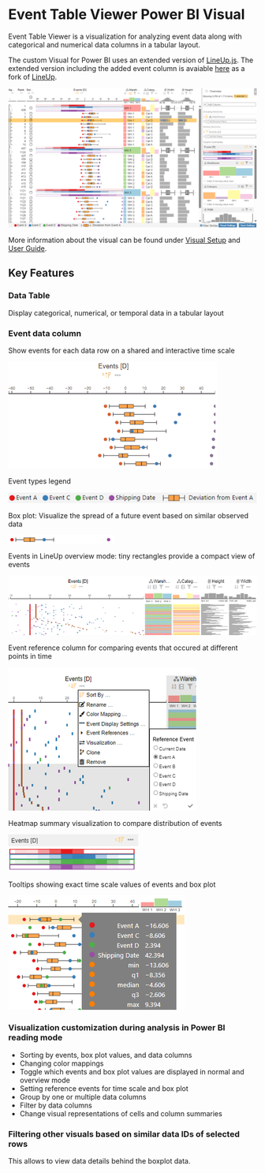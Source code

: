 # Event Table Viewer Power BI Visual

Event Table Viewer is a visualization for analyzing event data along with categorical and numerical data columns in a tabular layout.

The custom Visual for Power BI uses an extended version of [LineUp.js](https://lineup.js.org/).
The extended version including the added event column is avaiable [here](https://github.com/jzethofer/lineupjs/tree/build) as a fork of [LineUp](https://github.com/lineupjs/lineupjs).

![Event Table Viewer](./files/index/overview.png)

More information about the visual can be found under [Visual Setup](visual_setup.md) and [User Guide](user_guide.md).

## Key Features

### Data Table

Display categorical, numerical, or temporal data in a tabular layout

### Event data column

Show events for each data row on a shared and interactive time scale

![interactive time scale](./files/index/ScaleInteraction.gif)

Event types legend

![event legend](./files/index/event_legend.png)

Box plot: Visualize the spread of a future event based on similar observed data

![box plot](./files/index/boxplot.png)

Events in LineUp overview mode: tiny rectangles provide a compact view of events

![overview mode](./files/index/overview_mode.png)

Event reference column for comparing events that occured at different points in time

![reference column](./files/index/reference_column.png)

Heatmap summary visualization to compare distribution of events

![heatmap](./files/index/heatmap.png)

Tooltips showing exact time scale values of events and box plot

![tooltips](./files/index/tooltips.png)

### Visualization customization during analysis in Power BI reading mode

-   Sorting by events, box plot values, and data columns
-   Changing color mappings
-   Toggle which events and box plot values are displayed in normal and overview mode
-   Setting reference events for time scale and box plot
-   Group by one or multiple data columns
-   Filter by data columns
-   Change visual representations of cells and column summaries

### Filtering other visuals based on similar data IDs of selected rows

This allows to view data details behind the boxplot data.
